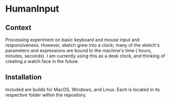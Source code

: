 # HumanInput

## Context
Processing experiment on basic keyboard and mouse input and responsiveness. However, sketch grew into a clock; many of the sketch's parameters and expressions are bound to the machine's time ( hours, minutes, 
seconds). I am currently using this as a desk clock, and thinking of creating a watch face in the future. 

## Installation
Included are builds for MacOS, Windows, and Linux. Each is located in its respective folder within the repository.


